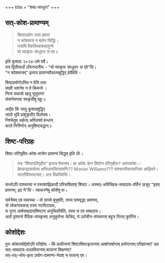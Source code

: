 +++
title = "शब्द-साधुता"
+++
## सत्-कोश-प्रामाण्यम्
> शिष्टप्रयोगः परमं प्रमाणं   
न कोशमात्रं न बलेन सिद्धिः।  
तत्रापि वैकल्पिकशब्दयुग्मे  
यो व्याकृतः साधुतरः स एव॥

इति कुशाग्रः २०२४-तमे वर्षे।  
तत्र द्वितीयार्धो ऽभिनन्दनीयः - "यो व्याकृतः साधुतरः स एवे"ति।  
"न कोशमात्रम्" इत्यत्र प्रामाण्यवैकल्यबुद्धिर् हेयैवेति -  

शिष्टप्रयोगोऽस्ति न वेति तात    
साक्षी भवानेव न ते किमन्ये ।  
नित्यं सकाशे खलु भूसुराणां  
संसर्गमाप्त्वा स्वकृतीषु वव्रुः॥

अद्यैव किं जातु कुशाग्रबुद्धिर्  
जातो भुवि प्रांशुकृतीर् विलोक्य।  
निश्चेतुम् अर्हत्य् अवितर्क्य बन्धान्  
काले निगीर्णान् अनुशिष्टबद्धान्॥

## शिष्ट-परिग्रहः
शिष्ट-परिगृहीत-कोश-मात्रेण प्रामाण्यं सिद्धम् इति धीः। 

> तत्र “शिष्टपरिगृहीत” इत्यत्र वैमत्यम्। कः कोशः केन शिष्टेन परिगृहीतः? अमरकोशः ✅ हेमचन्द्राचार्यस्य अभिधानचिन्तामणिः?? Monier Williams??? पाश्चात्त्यैस्तत्रान्तिम आद्रियते। भारतीयैस्तदन्यत्। अत्र विप्रतिपत्तिः। 

सन्तोऽपि पाश्चात्या न पस्पशाह्निकादौ परिभाषिताश् शिष्टाः। अस्मद्-अविच्छिन्न-सम्प्रदाय-वर्तिन ऊचुर् "इदम् प्रमाणम्, इदं ने"ति - व्याकरणेषु कोशेषु वा।

सर्वत्रैवम् एव व्यवस्था - यो ग्राम्यो बुभूषति, तस्य ग्रामवृद्धाः प्रमाणम्,  
यो लोकगायकस् तस्य नटविटादयः,  
यः पुनर् आर्षसम्प्रदायशिष्टान् अनुचिकीर्षति, तस्य स एव सम्प्रदायः।  
अतो दृश्यन्ते वैदिक-संस्कृतम् अनुकुर्वन्तः केचिद्, ये ऽर्वाचीन-संस्कारम् बहुत्र तिरस् कुर्वन्ति। 

## कोशोद्देशः
पुनः कोशस्योद्देशोऽपि परिज्ञेयः - किं प्राचीनानां शिष्टाशिष्टकृतानाम् आर्षानार्षाणाम् प्रयोगानाम् परिज्ञानम्? उत सत्-सम्प्रदाय-पल्लवितानाम् बालानां शिक्षणम्?  
तत्-तद्-ध्येय-कृतः प्रयोग-प्रामाण्य-भेदश् च फलत्य् एव। 